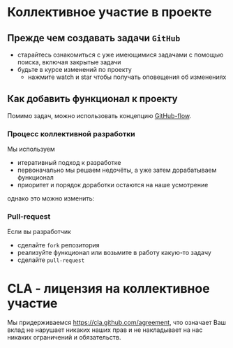 # Коллективное участие в проекте

## Прежде чем создавать задачи `GitHub`

* старайтесь ознакомиться с уже имеющимися задачами с помощью поиска,
  включая закрытые задачи
* будьте в курсе изменений по проекту
  * нажмите watch и star чтобы получать оповещения об изменениях

## Как добавить функционал к проекту

Помимо задач, можно использовать концепцию
[GitHub-flow](https://guides.github.com/introduction/flow/).

### Процесс коллективной разработки

Мы используем

* итеративный подход к разработке
* первоначально мы решаем недочёты, а уже затем дорабатываем функционал
* приоритет и порядок доработки остаются на наше усмотрение

однако это можно изменить:

### Pull-request

Если вы разработчик

* сделайте `fork` репозитория
* реализуйте функционал или возьмите в работу какую-то задачу
* сделайте `pull-request`

# CLA - лицензия на коллективное участие

Мы придерживаемся https://cla.github.com/agreement,
что означает Ваш вклад не нарушает никаких наших прав
и не накладывает на нас никаких ограничений и обязательств.
